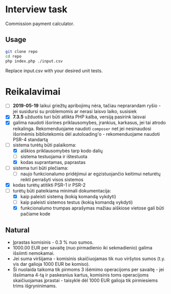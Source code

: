 # Interview task
Commission payment calculator.

## Usage
```bash
git clone repo
cd repo
php index.php ./input.csv
```
Replace input.csv with your desired unit tests.

# Reikalavimai

- [ ] **2019-05-19** laikui griežtų apribojimų nėra, tačiau neprarandam ryšio - jei susidursi su problemomis ar nerasi laisvo laiko, susisiek
- [x] **7.3.5** užduotis turi būti atlikta PHP kalba, versiją pasirink laisvai
- [x] galima naudoti išorines priklausomybes, įrankius, karkasus, jei tai atrodo reikalinga. Rekomenduojame naudoti `composer` net jei nesinaudosi išorinėmis bibliotekomis dėl autoloading'o - rekomenduojame naudoti PSR-4 standartą
- [ ] sistema turėtų būti palaikoma:
  - [x] aiškios priklausomybės tarp kodo dalių
  - [ ] sistema testuojama ir ištestuota
  - [x] kodas suprantamas, paprastas
- [ ] sistema turi būti plečiama:
  - [ ] naujo funkcionalumo pridėjimui ar egzistuojančio keitimui neturėtų reikti perrašyti visos sistemos
- [x] kodas turėtų atitikti PSR-1 ir PSR-2
- [ ] turėtų būti pateikiama minimali dokumentacija:
  - [x] kaip paleisti sistemą (kokią komandą vykdyti)
  - [ ] kaip paleisti sistemos testus (kokią komandą vykdyti)
  - [x] funkcionalumo trumpas aprašymas mažiau aiškiose vietose gali būti pačiame kode

## Natural

- Įprastas komisinis - 0.3 % nuo sumos.
- 1000.00 EUR per savaitę (nuo pirmadienio iki sekmadienio) galima išsiimti nemokamai.
- Jei suma viršijama - komisinis skaičiuojamas tik nuo viršytos sumos (t.y. vis dar galioja 1000 EUR be komiso).
- Ši nuolaida taikoma tik pirmoms 3 išėmimo operacijoms per savaitę - jei išsiimama 4-tą ir paskesnius kartus, komisinis toms operacijoms skaičiuojamas įprastai - taisyklė dėl 1000 EUR galioja tik pirmiesiems trims išgryninimams.
